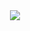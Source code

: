 <div align="center">
  <img src="https://github.com/yoojaehyun12/yoojaehyun12/assets/101691440/92118a53-c5b6-40bc-b130-bf8c398d7b51" />
</div>

